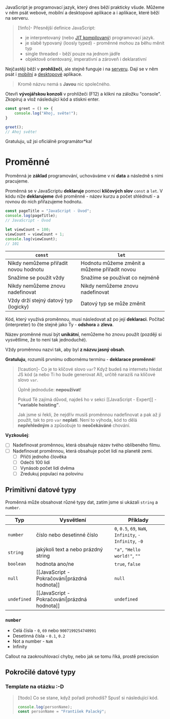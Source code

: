 JavaScript je programovací jazyk, který dnes běží prakticky všude. Můžeme v něm psát webové, mobilní a desktopové aplikace a i aplikace, které běží na serveru.

>[!info]- Přesnější definice
>JavaScript:
>- je interpretovaný (nebo [JIT kompilovaný](https://developer.mozilla.org/en-US/docs/Glossary/Just_In_Time_Compilation)) programovací jazyk.
>- je slabě typovaný (loosly typed) - proměnné mohou za běhu měnit typ
>- single threaded - běží pouze na jednom jádře
>- objektově orientovaný, imperativní a zároveň i deklarativní
>  
 Nejčastěji běží v **prohlížeči**, ale stejně funguje i na [serveru](https://nodejs.org/en). Dají se v něm psát i [mobilní](https://reactnative.dev/) a [desktopové](https://www.electronjs.org/) aplikace. 
> 
> Kromě názvu nemá s **Javou** nic společného.

Otevři **vývojářskou konzoli** v prohlížeči (F12) a klikni na záložku "console". Zkopíruj a vlož následující kód a stiskni enter.

```javascript
const greet = () => {
	console.log("Ahoj, světe!");
}

greet();
// Ahoj světe!
```

Gratuluju, už jsi oficiálně programátor\*ka!
# Proměnné

Proměnná je **základ** programování, uchováváme v ní **data** a následně s nimi pracujeme.

Proměnná se v JavaScriptu **deklaruje** pomocí **klíčových slov** `const` a `let`. V kódu níže **deklarujeme** dvě proměnné - název kurzu a počet shlédnutí - a rovnou do nich přiřazujeme hodnotu.

```javascript
const pageTitle = "JavaScript - Úvod";
console.log(pageTitle);
// JavaScript - Úvod

let viewCount = 100;
viewCount = viewCount + 1;
console.log(viewCount);
// 101
```

| `const`                               | `let`                                         |
| ------------------------------------- | --------------------------------------------- |
| Nikdy nemůžeme přiřadit novou hodnotu | Hodnotu můžeme změnit a můžeme přiřadit novou |
| Snažíme se použít vždy                | Snažíme se používat co nejméně                |
| Nikdy nemůžeme znovu nadefinovat      | Nikdy nemůžeme znovu nadefinovat              |
| Vždy drží stejný datový typ (logicky) | Datový typ se může změnit                     |

Kód, který využívá proměnnou, musí následovat až po její **deklaraci**. Počítač (interpreter) to čte stejně jako Ty - **odshora** a **zleva**. 

Název proměnné musí být **unikátní**, nemůžeme ho znovu použít (později si vysvětlíme, že to není tak jednoduché). 

Vždy proměnnou nazvi tak, aby byl **z názvu jasný obsah**.

**Gratuluju**, rozumíš prvnímu odbornému termínu - **deklarace proměnné**!

> [!caution]- Co je to klíčové slovo `var`?
> Když budeš na internetu hledat JS kód (a nebo Ti ho bude generovat AI), určitě narazíš na klíčové slovo `var`.
> 
> Úplně jednoduše: **nepoužívat**!
> 
> Pokud Tě zajímá důvod, najdeš ho v sekci [[JavaScript - Expert]] - **"variable hoisting"**.
> 
> Jak jsme si řekli, že nejdřív musíš proměnnou nadefinovat a pak až jí použít, tak to pro `var` **neplatí**. Není to výhoda, kód to dělá **nepřehledným** a způsobuje to **neočekáváné** chování.

**Vyzkoušej**:
- [ ] Nadefinovat proměnnou, která obsahuje název tvého oblíbeného filmu.
- [ ] Nadefinovat proměnnou, která obsahuje počet lidí na planetě zemi.
	- [ ] Přičti jednoho člověka
	- [ ] Odečti 100 lidí
	- [ ] Vynásob počet lidí dvěma
	- [ ] Zredukuj populaci na polovinu

## Primitivní datové typy
Proměnná může obsahovat různé typy dat, zatím jsme si ukázali `string` a `number`.

| Typ         | Vysvětlení                                    | Příklady                                               |
| ----------- | --------------------------------------------- | ------------------------------------------------------ |
| `number`    | číslo nebo desetinné číslo                    | `0`, `0.5`, `69`, `NaN`, `Infinity`, `-Infinity`, `-0` |
| `string`    | jakýkoli text a nebo prázdný string           | `"a"`, `"Hello world!"`, `""`                          |
| `boolean`   | hodnota ano/ne                                | `true`, `false`                                        |
| `null`      | [[JavaScript - Pokračování\|prázdná hodnota]] | `null`                                                 |
| `undefined` | [[JavaScript - Pokračování\|prázdná hodnota]] | `undefined`                                            |
### `number`
- Celá čísla - `0`, `69` nebo `9007199254740991`
- Desetinná čísla - `0.1`, `0.2`
- Not a number - `NaN`
- Infinity

Callout na zaokrouhlovací chyby, nebo jak se tomu říká, prostě precission
## Pokročilé datové typy


### Template na otázku :-D

> [!todo] Co se stane, když pořadí prohodíš?
> Spusť si následující kód.
> ```javascript
> console.log(personName);
> const personName = "František Palacký";
> ```
